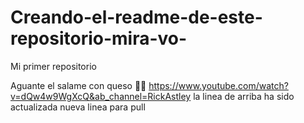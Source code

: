 # Creando-el-readme-de-este-repositorio-mira-vo-

Mi primer repositorio

Aguante el salame con queso 🌭🧀 https://www.youtube.com/watch?v=dQw4w9WgXcQ&ab_channel=RickAstley
la linea de arriba ha sido actualizada
nueva linea para pull
